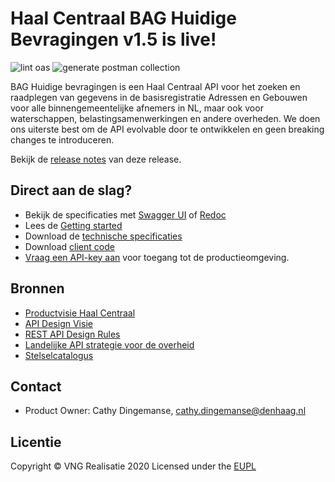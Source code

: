 # Haal Centraal BAG Huidige Bevragingen v1.5 is live!

![lint oas](https://github.com/VNG-Realisatie/Haal-Centraal-BAG-bevragen/workflows/lint-oas/badge.svg)
![generate postman collection](https://github.com/VNG-Realisatie/Haal-Centraal-BAG-bevragen/workflows/generate-postman-collection/badge.svg)

BAG Huidige bevragingen is een Haal Centraal API voor het zoeken en raadplegen van gegevens in de basisregistratie Adressen en Gebouwen voor alle binnengemeentelijke afnemers in NL, maar ook voor waterschappen, belastingsamenwerkingen en andere overheden.
We doen ons uiterste best om de API evolvable door te ontwikkelen en geen breaking changes te introduceren.

Bekijk de [release notes](https://vng-realisatie.github.io/Haal-Centraal-BAG-bevragen/releasenotes) van deze release.

## Direct aan de slag?

* Bekijk de specificaties met [Swagger UI](https://vng-realisatie.github.io/Haal-Centraal-BAG-bevragen/swagger-ui) of [Redoc](https://vng-realisatie.github.io/Haal-Centraal-BAG-bevragen/redoc)
* Lees de [Getting started](https://vng-realisatie.github.io/Haal-Centraal-BAG-bevragen/getting-started)
* Download de [technische specificaties](https://github.com/VNG-Realisatie/Haal-Centraal-BAG-bevragen/blob/master/specificatie/genereervariant/openapi.yaml)
* Download [client code](https://github.com/VNG-Realisatie/Haal-Centraal-BAG-bevragen/tree/master/code)
* [Vraag een API-key aan](https://formulieren.kadaster.nl/aanvraag_bag_api_huidige_bevragingen_productie) voor toegang tot de productieomgeving.


## Bronnen

* [Productvisie Haal Centraal](https://vng-realisatie.github.io/Haal-Centraal)
* [API Design Visie](https://github.com/Geonovum/KP-APIs/tree/master/Werkgroep%20API%20design%20visie)
* [REST API Design Rules](https://docs.geostandaarden.nl/api/API-Designrules/)
* [Landelijke API strategie voor de overheid](https://geonovum.github.io/KP-APIs/)
* [Stelselcatalogus](https://www.stelselcatalogus.nl/registraties/BAG/)

## Contact

* Product Owner: Cathy Dingemanse, cathy.dingemanse@denhaag.nl

## Licentie

Copyright &copy; VNG Realisatie 2020
Licensed under the [EUPL](https://github.com/VNG-Realisatie/Haal-Centraal-BRK-bevragen/blob/master/LICENCE.md)
